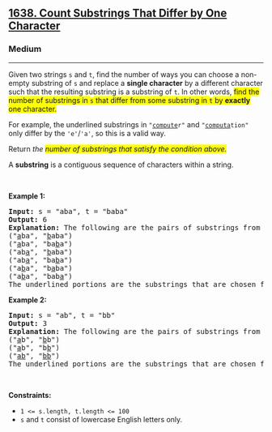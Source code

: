 <h2><a href="https://leetcode.com/problems/count-substrings-that-differ-by-one-character/">1638. Count Substrings That Differ by One Character</a></h2><h3>Medium</h3><hr><div><p>Given two strings <code>s</code> and <code>t</code>, find the number of ways you can choose a non-empty substring of <code>s</code> and replace a <strong>single character</strong> by a different character such that the resulting substring is a substring of <code>t</code>. In other words, <span class="highlighter--highlighted" style="background-color: yellow;" data-highlight-id="0">find the number of substrings in </span><code><span class="highlighter--highlighted" style="background-color: yellow;" data-highlight-id="0">s</span></code><span class="highlighter--highlighted" style="background-color: yellow;" data-highlight-id="0"> that differ from some substring in </span><code><span class="highlighter--highlighted" style="background-color: yellow;" data-highlight-id="0">t</span></code><span class="highlighter--highlighted" style="background-color: yellow;" data-highlight-id="0"> by </span><strong><span class="highlighter--highlighted" style="background-color: yellow;" data-highlight-id="0">exactly</span></strong><span class="highlighter--highlighted" style="background-color: yellow;" data-highlight-id="0"> one character.</span></p>

<p>For example, the underlined substrings in <code>"<u>compute</u>r"</code> and <code>"<u>computa</u>tion"</code> only differ by the <code>'e'</code>/<code>'a'</code>, so this is a valid way.</p>

<p>Return <em>the <span class="highlighter--highlighted" style="background-color: yellow;" data-highlight-id="1">number of substrings that satisfy the condition above.</span></em></p>

<p>A <strong>substring</strong> is a contiguous sequence of characters within a string.</p>

<p>&nbsp;</p>
<p><strong>Example 1:</strong></p>

<pre><strong>Input:</strong> s = "aba", t = "baba"
<strong>Output:</strong> 6
<strong>Explanation:</strong> The following are the pairs of substrings from s and t that differ by exactly 1 character:
("<u>a</u>ba", "<u>b</u>aba")
("<u>a</u>ba", "ba<u>b</u>a")
("ab<u>a</u>", "<u>b</u>aba")
("ab<u>a</u>", "ba<u>b</u>a")
("a<u>b</u>a", "b<u>a</u>ba")
("a<u>b</u>a", "bab<u>a</u>")
The underlined portions are the substrings that are chosen from s and t.
</pre>
​​<strong>Example 2:</strong>

<pre><strong>Input:</strong> s = "ab", t = "bb"
<strong>Output:</strong> 3
<strong>Explanation:</strong> The following are the pairs of substrings from s and t that differ by 1 character:
("<u>a</u>b", "<u>b</u>b")
("<u>a</u>b", "b<u>b</u>")
("<u>ab</u>", "<u>bb</u>")
​​​​The underlined portions are the substrings that are chosen from s and t.
</pre>

<p>&nbsp;</p>
<p><strong>Constraints:</strong></p>

<ul>
	<li><code>1 &lt;= s.length, t.length &lt;= 100</code></li>
	<li><code>s</code> and <code>t</code> consist of lowercase English letters only.</li>
</ul>
</div>